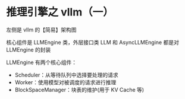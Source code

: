 # 推理引擎之 vllm（一）

左侧是 vllm 的【简易】架构图

核心组件是 LLMEngine 类，外层接口类 LLM 和 AsyncLLMEngine 都是对 LLMEngine 的封装

LLMEngine 有两个核心组件：
* Scheduler：从等待队列中选择要处理的请求
* Worker：使用模型对被调度的请求进行推理
* BlockSpaceManager：块表的维护(用于 KV Cache 等)